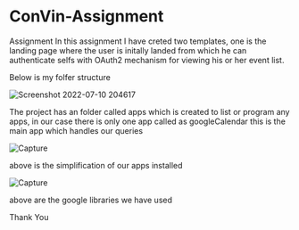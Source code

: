 # ConVin-Assignment
Assignment
In this assignment I have creted two templates, one is the landing page where the user is initally landed from which he can authenticate selfs with OAuth2 mechanism for viewing his or her event list.

Below is my folfer structure

![Screenshot 2022-07-10 204617](https://user-images.githubusercontent.com/48827728/178150976-8f4046df-5fe5-469d-ad47-0b75fc346f70.png)

The project has an folder called apps which is created to list or program any apps, in our case there is only one app called as googleCalendar
this is the main app which handles our queries

![Capture](https://user-images.githubusercontent.com/48827728/178151201-78243023-fff8-4b70-bf79-dbc8618eb98c.PNG)


above is the simplification of our apps installed 



![Capture](https://user-images.githubusercontent.com/48827728/178151286-2b43fc1d-56ca-4b13-a8c3-3542ac10394a.PNG)


above are the google libraries we have used

Thank You
